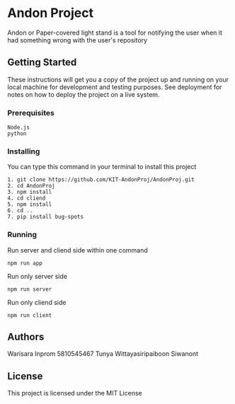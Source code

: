 # Andon Project

Andon or Paper-covered light stand is a tool for notifying the user when it had something wrong with the user's repository

## Getting Started

These instructions will get you a copy of the project up and running on your local machine for development and testing purposes. See deployment for notes on how to deploy the project on a live system.

### Prerequisites
```
Node.js
python
```

### Installing
You can type this command in your terminal to install this project
```
1. git clone https://github.com/KIT-AndonProj/AndonProj.git
2. cd AndonProj
3. npm install
4. cd cliend
5. npm install
6. cd ..
7. pip install bug-spots
```
### Running
Run server and cliend side within one command
```
npm run app
```

Run only server side
```
npm run server
```

Run only cliend side
```
npm run client
```

## Authors
Warisara Inprom 5810545467
Tunya Wittayasiripaiboon 
Siwanont

## License

This project is licensed under the MIT License 
